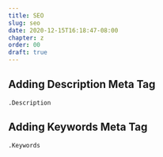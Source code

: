 ```yaml
---
title: SEO
slug: seo
date: 2020-12-15T16:18:47-08:00
chapter: z
order: 00
draft: true
---
```


## Adding Description Meta Tag

`.Description`

## Adding Keywords Meta Tag

`.Keywords`
